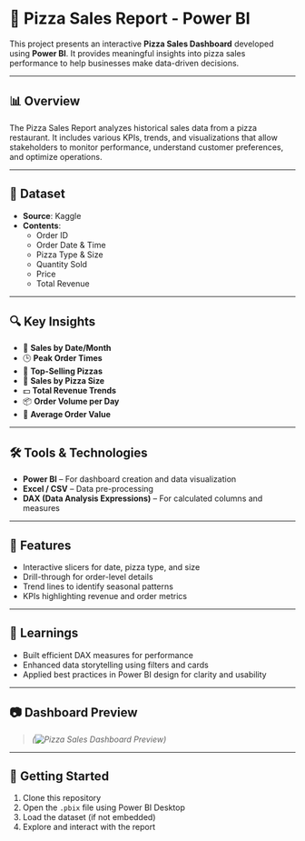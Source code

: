 
# 🍕 Pizza Sales Report - Power BI

This project presents an interactive **Pizza Sales Dashboard** developed using **Power BI**. It provides meaningful insights into pizza sales performance to help businesses make data-driven decisions.

---

## 📊 Overview

The Pizza Sales Report analyzes historical sales data from a pizza restaurant. It includes various KPIs, trends, and visualizations that allow stakeholders to monitor performance, understand customer preferences, and optimize operations.

---

## 📁 Dataset

- **Source**:  Kaggle
- **Contents**:
  - Order ID
  - Order Date & Time
  - Pizza Type & Size
  - Quantity Sold
  - Price
  - Total Revenue

---

## 🔍 Key Insights

- 📅 **Sales by Date/Month**  
- 🕒 **Peak Order Times**  
- 🍕 **Top-Selling Pizzas**  
- 📏 **Sales by Pizza Size**  
- 💵 **Total Revenue Trends**  
- 📦 **Order Volume per Day**  
- 🧾 **Average Order Value**

---

## 🛠 Tools & Technologies

- **Power BI** – For dashboard creation and data visualization  
- **Excel / CSV** – Data pre-processing  
- **DAX (Data Analysis Expressions)** – For calculated columns and measures

---

## 📌 Features

- Interactive slicers for date, pizza type, and size  
- Drill-through for order-level details  
- Trend lines to identify seasonal patterns  
- KPIs highlighting revenue and order metrics

---

## 🧠 Learnings

- Built efficient DAX measures for performance  
- Enhanced data storytelling using filters and cards  
- Applied best practices in Power BI design for clarity and usability

---

## 📷 Dashboard Preview

> *(![Pizza Sales Dashboard Preview](PoweBI.png))*

---

## 🚀 Getting Started

1. Clone this repository  
2. Open the `.pbix` file using Power BI Desktop  
3. Load the dataset (if not embedded)  
4. Explore and interact with the report
